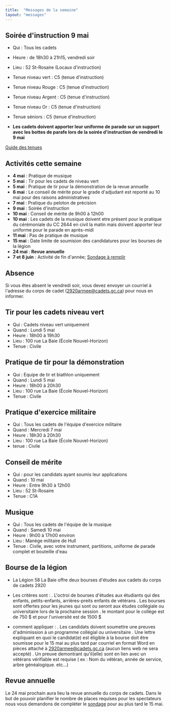 ```yaml
---
title:  "Messages de la semaine"
layout: "messages"
---
```


## Soirée d'instruction 9 mai
- Qui : Tous les cadets
- Heure : de 18h30 à 21h15, vendredi soir
- Lieu : 52 St-Rosaire (Locaux d'instruction)
- Tenue niveau vert : C5 (tenue d'instruction)
- Tenue niveau Rouge : C5 (tenue d'instruction)
- Tenue niveau Argent : C5 (tenue d'instruction)
- Tenue niveau Or : C5 (tenue d'instruction)
- Tenue séniors : C5 (tenue d'instruction)

- **Les cadets doivent apporter leur uniforme de parade sur un support avec les bottes de parafe lors de la soirée d'instruction de vendredi le 9 mai**
  
[Guide des tenues](https://cc2920.ca/docs/ressources/guide_uniforme.v3.pdf)


## Activités cette semaine 

- **4 mai** : Pratique de musique
- **5 mai** : Tir pour les cadets de niveau vert
- **5 mai** : Pratique de tir pour la démonstration de la revue annuelle
- **6 mai** : Le conseil de mérite pour le grade d'adjudant est reporté au 10 mai pour des raisons administratives
- **7 mai** : Pratique du peloton de précision
- **9 mai** : Soirée d'instruction
- **10 mai** : Conseil de mérite de 9h00 à 12h00
- **10 mai** : Les cadets de la musique doivent etre présent pour le pratique du cérémoniale du CC 2644 en civil la matin mais doivent apporter leur uniforme pour le parade en après-midi
- **11 mai** : Pas de pratique de musique
- **15 mai** : Date limite de soumision des candidatures pour les bourses de la légion
- **24 mai** : **Revue annuelle**
- **7 et 8 juin** : Activité de fin d'année; [Sondage à remplir](https://docs.google.com/forms/d/13VIDFnLftRxhjTxa1oG-1B_-qwZGlW3dthlx6bIJdrk/edit)

## Absence

Si vous êtes absent le vendredi soir, vous devez envoyer un courriel à l'adresse du corps de cadet (<2920armee@cadets.gc.ca>) pour nous en informer.


## Tir pour les cadets niveau vert 

- Qui : Cadets niveau vert uniquement
- Quand : Lundi 5 mai
- Heure : 18h00 à 19h30  
- Lieu : 100 rue La Baie (École Nouvel-Horizon)
- Tenue : Civile

## Pratique de tir pour la démonstration

- Qui : Equipe de tir et biathlon uniquement
- Quand : Lundi 5 mai
- Heure : 18h00 à 20h30  
- Lieu : 100 rue La Baie (École Nouvel-Horizon)
- Tenue : Civile

## Pratique d'exercice militaire

- Qui : Tous les cadets de l'équipe d'exercice militaire
- Quand : Mercredi 7 mai
- Heure : 18h30 à 20h30
- Lieu : 100 rue La Baie (École Nouvel-Horizon)
- tenue : Civile

## Conseil de mérite

- Qui : pour les candidats ayant soumis leur applications
- Quand : 10 mai
- Heure : Entre 9h30 à 12h00
- Lieu : 52 St-Rosaire
- Tenue : C1A
  
## Musique

- Qui : Tous les cadets de l'équipe de la musique
- Quand : Samedi 10 mai
- Heure : 9h00 à 17h00 environ
- Lieu : Manège militaire de Hull
- Tenue : Civile, avec votre instrument, partitions, uniforme de parade complet et bouteille d'eau

## Bourse de la légion

- La Légion 58 La Baie offre deux bourses d'études aux cadets du corps de cadets 2920

- Les critères sont :
  . L'octroi de bourses d'études aux étudiants qui des enfants, petits-enfants, arrières-preits enfants de vétérans
  . Les bourses sont offertes pour les jeunes qui sont ou seront aux études collégiale ou universitaire lors de la prochaine session
  . le montant pour le collége est de 750 $  et pour l'université est de 1500 $

- comment appliquer :
 . Les candidats doivent soumettre une preuves d'admimission à un programme collégial ou universitaire
 . Une lettre expliquant en quoi le candidat(e) est éligible à la bourse doit être soumisse pour le 15 mai au plus tard par courriel en format Word en pièces attaché à <2920armee@cadets.gc.ca> (aucun liens web ne sera accepté)
 . Un preuve demontrant qu'il(elle) sont en lien avec un vétérans vérifiable est requise ( ex : Nom du vétéran, année de service, arbre généalogique. etc...)
  
  
## Revue annuelle

Le 24 mai prochain aura lieu la revue annuelle du corps de cadets.  Dans le but de pouvoir planifier le nombre de places requises pour les spectateurs nous vous demandons de compléter le [sondage](https://forms.office.com/Pages/ResponsePage.aspx?id=-2oSqwzmL062z8c1DHbchOLv_dk-t_dHo8OkX3uOiO1UOERPQ01PUERORklVSEtTWVNISThRUUFNQiQlQCN0PWcu) pour au plus tard le 15 mai.

